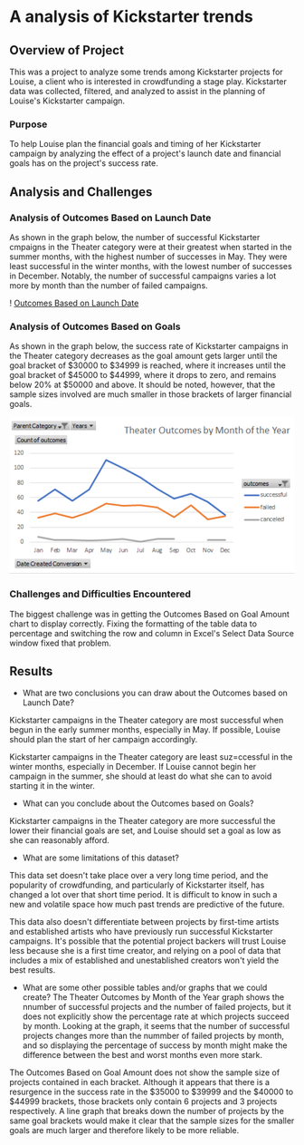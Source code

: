 # A analysis of Kickstarter trends

## Overview of Project
This was a project to analyze some trends among Kickstarter projects for Louise, a client who is interested in crowdfunding a stage play. Kickstarter data was collected, filtered, and analyzed to assist in the planning of Louise's Kickstarter campaign.
### Purpose
To help Louise plan the financial goals and timing of her Kickstarter campaign by analyzing the effect of a project's launch date and financial goals has on the project's success rate.
## Analysis and Challenges

### Analysis of Outcomes Based on Launch Date
As shown in the graph below, the number of successful Kickstarter cmpaigns in the Theater category were at their greatest when started in the summer months, with the highest number of successes in May. They were least successful in the winter months, with the lowest number of successes in December. Notably, the number of successful campaigns varies a lot more by month than the number of failed campaigns.

! [Outcomes Based on Launch Date](https://github.com/AbeSchnake/kickstarter-analysis/blob/main/Resources/Outcomes_vs_Goals.png)
### Analysis of Outcomes Based on Goals
As shown in the graph below, the success rate of Kickstarter campaigns in the Theater category decreases as the goal amount gets larger until the goal bracket of $30000 to $34999 is reached, where it increases until the goal bracket of $45000 to $44999, where it drops to zero, and remains below 20% at $50000 and above. It should be noted, however, that the sample sizes involved are much smaller in those brackets of larger financial goals. 

![Outcomes Based on Goals](https://github.com/AbeSchnake/kickstarter-analysis/blob/main/Resources/Theater_Outcomes_vs_Launch.png)
### Challenges and Difficulties Encountered
The biggest challenge was in getting the Outcomes Based on Goal Amount chart to display correctly. Fixing the formatting of the table data to percentage and switching the row and column in Excel's Select Data Source window fixed that problem. 
## Results

- What are two conclusions you can draw about the Outcomes based on Launch Date?

Kickstarter campaigns in the Theater category are most successful when begun in the early summer months, especially in May. If possible, Louise should plan the start of her campaign accordingly.

Kickstarter campaigns in the Theater category are least suz=ccessful in the winter months, especially in December. If Louise cannot begin her campaign in the summer, she should at least do what she can to avoid starting it in the winter.

- What can you conclude about the Outcomes based on Goals?

Kickstarter campaigns in the Theater category are more successful the lower their financial goals are set, and Louise should set a goal as low as she can reasonably afford.

- What are some limitations of this dataset?

This data set doesn't take place over a very long time period, and the popularity of crowdfunding, and particularly of Kickstarter itself, has changed a lot over that short time period. It is difficult to know in such a new and volatile space how much past trends are predictive of the future.

This data also doesn't differentiate between projects by first-time artists and established artists who have previously run successful Kickstarter campaigns. It's possible that the potential project backers will trust Louise less because she is a first time creator, and relying on a pool of data that includes a mix of established and unestablished creators won't yield the best results.

- What are some other possible tables and/or graphs that we could create?
The Theater Outcomes by Month of the Year graph shows the nnumber of successful projects and the number of failed projects, but it does not explicitly show the percentage rate at which projects succeed by month. Looking at the graph, it seems that the number of successful projects changes more than the nummber of failed projects by month, and so displaying the percentage of success by month might make the difference between the best and worst months even more stark.

The Outcomes Based on Goal Amount does not show the sample size of projects contained in each bracket. Although it appears that there is a resurgence in the success rate in the $35000 to $39999 and the $40000 to $44999 brackets, those brackets only contain 6 projects and 3 projects respectively. A line graph that breaks down the number of projects by the same goal brackets would make it clear that the sample sizes for the smaller goals are much larger and therefore likely to be more reliable.
